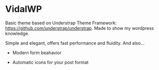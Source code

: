 # VidalWP

Basic theme based on Understrap Theme Framework: https://github.com/understrap/understrap. Made to show my wordpress knowledge.


Simple and elegant, offers fast performance and fluidity. And also...

- Modern form beahavior

- Automatic icons for your post format
